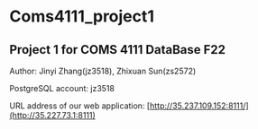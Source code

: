 # Coms4111_project1

## Project 1 for COMS 4111 DataBase F22

Author: Jinyi Zhang(jz3518), Zhixuan Sun(zs2572)

PostgreSQL account: jz3518

URL address of our web application: [http://35.237.109.152:8111/](http://35.227.73.1:8111)

